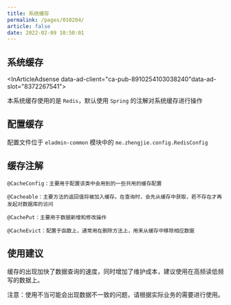 ```yaml
---
title: 系统缓存
permalink: /pages/010204/
article: false
date: 2022-02-09 10:50:01
---
```

## 系统缓存

<InArticleAdsense data-ad-client="ca-pub-8910254103038240"data-ad-slot="8372267541"></InArticleAdsense>

本系统缓存使用的是 ```Redis```，默认使用 ```Spring``` 的注解对系统缓存进行操作
## 配置缓存
配置文件位于 ```eladmin-common``` 模块中的 `me.zhengjie.config.RedisConfig`
## 缓存注解
```
@CacheConfig：主要用于配置该类中会用到的一些共用的缓存配置

@Cacheable：主要方法的返回值将被加入缓存。在查询时，会先从缓存中获取，若不存在才再发起对数据库的访问

@CachePut：主要用于数据新增和修改操作

@CacheEvict：配置于函数上，通常用在删除方法上，用来从缓存中移除相应数据
```
## 使用建议
缓存的出现加快了数据查询的速度，同时增加了维护成本，建议使用在高频读低频写的数据上。

注意：使用不当可能会出现数据不一致的问题，请根据实际业务的需要进行使用。

<Vssue :title="$title" />
